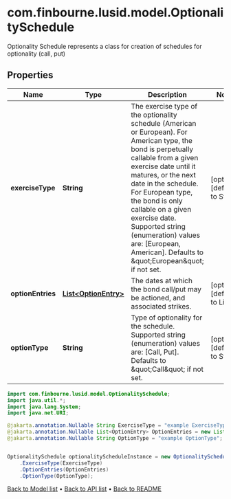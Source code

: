 # com.finbourne.lusid.model.OptionalitySchedule
Optionality Schedule represents a class for creation of schedules for optionality (call, put)

## Properties

Name | Type | Description | Notes
------------ | ------------- | ------------- | -------------
**exerciseType** | **String** | The exercise type of the optionality schedule (American or European).  For American type, the bond is perpetually callable from a given exercise date until it matures, or the next date in the schedule.  For European type, the bond is only callable on a given exercise date.    Supported string (enumeration) values are: [European, American].  Defaults to \&quot;European\&quot; if not set. | [optional] [default to String]
**optionEntries** | [**List&lt;OptionEntry&gt;**](OptionEntry.md) | The dates at which the bond call/put may be actioned, and associated strikes. | [optional] [default to List<OptionEntry>]
**optionType** | **String** | Type of optionality for the schedule.    Supported string (enumeration) values are: [Call, Put].  Defaults to \&quot;Call\&quot; if not set. | [optional] [default to String]

```java
import com.finbourne.lusid.model.OptionalitySchedule;
import java.util.*;
import java.lang.System;
import java.net.URI;

@jakarta.annotation.Nullable String ExerciseType = "example ExerciseType";
@jakarta.annotation.Nullable List<OptionEntry> OptionEntries = new List<OptionEntry>();
@jakarta.annotation.Nullable String OptionType = "example OptionType";


OptionalitySchedule optionalityScheduleInstance = new OptionalitySchedule()
    .ExerciseType(ExerciseType)
    .OptionEntries(OptionEntries)
    .OptionType(OptionType);
```


[Back to Model list](../README.md#documentation-for-models) &#8226; [Back to API list](../README.md#documentation-for-api-endpoints) &#8226; [Back to README](../README.md)

